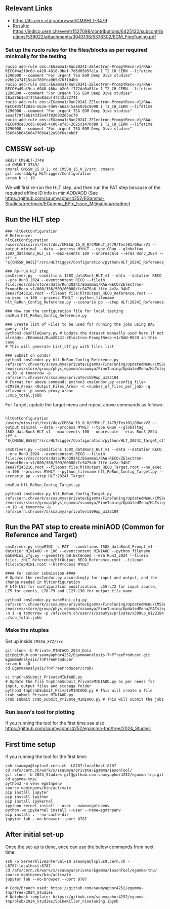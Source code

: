 ## Relevant Links
- https://its.cern.ch/jira/browse/CMSHLT-3479
- Results: https://indico.cern.ch/event/1527098/contributions/6425132/subcontributions/539022/attachments/3043138/5376302/EGM_FineTuning.pdf

### Set up the rucio rules for the files/blocks as per required minimally for the testing
```
rucio add-rule cms:/EGamma1/Run2024I-ZElectron-PromptReco-v1/RAW-RECO#4a2f0c6d-e420-4818-9bef-7d6d05b5fe1a 1 T2_CH_CERN --lifetime 1296000 --comment "For urgent TSG EGM Deep Dive studies"
e2bb2474f15c4c789fca9b5d76f104bb
rucio add-rule cms:/EGamma1/Run2024I-ZElectron-PromptReco-v1/RAW-RECO#a49af9ca-d948-46ba-b2e6-f772da0a83fe 1 T2_CH_CERN --lifetime 1296000 --comment "For urgent TSG EGM Deep Dive studies"
28a376b1e3f245de83dbf4f242a32741
rucio add-rule cms:/EGamma1/Run2024I-ZElectron-PromptReco-v1/RAW-RECO#35ff20a6-563a-4de9-a62a-5ae603bc9098 1 T2_CH_CERN --lifetime 1296000 --comment "For urgent TSG EGM Deep Dive studies"
aeaaf79f76b14335a47f82693205ecf0
rucio add-rule cms:/EGamma1/Run2024I-ZElectron-PromptReco-v1/RAW-RECO#dce53cd5-669d-4c00-afa5-2625c1470d99 1 T2_CH_CERN --lifetime 1296000 --comment "For urgent TSG EGM Deep Dive studies"
356645b6456647f6b8412a96f6ac4b8f
```

## CMSSW set-up
```
mkdir CMSHLT-3749
cd CMSHLT-3749/
cmsrel CMSSW_15_0_2; cd CMSSW_15_0_2/src; cmsenv
git cms-addpkg HLTrigger/Configuration
scram b -j 10
```

We will first re-run the HLT step, and then run the PAT step because of the required offline ID info in miniAOD/AOD (See https://github.com/saumyaphor4252/EGamma-Studies/tree/main/EGamma_BPix_Issue_Mitigation#readme)

## Run the HLT step
```
### hltGetConfiguration
# Reference:
hltGetConfiguration /users/missirol/test/dev/CMSSW_15_0_0/CMSHLT_3479/Test01/GRun/V1 --output minimal --data --process MYHLT --type GRun --globaltag 150X_dataRun3_HLT_v1 --max-events 100 --unprescale --eras Run3_2024 --cff > "${CMSSW_BASE}"/src/HLTrigger/Configuration/python/HLT_2024I_Reference_cff.py

### Re-run HLT step
cmsDriver.py --conditions 150X_dataRun3_HLT_v1 --data --datatier RECO --era Run3_2024 --eventcontent RECO --filein file:/eos/cms/store/data/Run2024I/EGamma1/RAW-RECO/ZElectron-PromptReco-v1/000/386/509/00000/fc9479a6-fffe-4e2a-94b7-3eea7f245216.root --fileout file:hltOutput_RECO_Reference.root --no_exec -n 100 --process MYHLT --python_filename hlt_ReRun_Config_Reference.py --scenario pp --step HLT:2024I_Reference

### Now run the configuration file for local testing
cmsRun hlt_ReRun_Config_Reference.py

### Create list of Files to be used for running the jobs using DAS query file
python3 dasFileQuery.py # Update the dataset manually used here if not already; /EGamma1/Run2024I-ZElectron-PromptReco-v1/RAW-RECO in this case
# This will generate List_cff.py with files list

### Submit on condor
python3 cmsCondor.py hlt_ReRun_Config_Reference.py /afs/cern.ch/work/s/ssaumya/private/Egamma/FineTuning/UpdatedMenu/CMSSW_15_0_2/src/HLT_Reference/ /eos/cms/store/group/phys_egamma/ssaumya/FineTuning/UpdatedMenu/HLTstep_RECO_RootFiles_Reference/ -n 10 -q tomorrow -p /afs/cern.ch/user/s/ssaumya/private/x509up_u122184
# Format for above command: python3 cmsCondor.py <config_file> <CMSSW_Area> <Output_Files_Area> -n <number_of_files_per_job> -q <flavour> -p <voms_proxy_area>
./sub_total.jobb
```

For Target, update the target menu and repeat above commands as follows:
```

hltGetConfiguration /users/missirol/test/dev/CMSSW_15_0_0/CMSHLT_3479/Test01/GRun/V2 --output minimal --data --process MYHLT --type GRun --globaltag 150X_dataRun3_HLT_v1 --max-events 100 --unprescale --eras Run3_2024 --cff > "${CMSSW_BASE}"/src/HLTrigger/Configuration/python/HLT_2024I_Target_cff.py

cmsDriver.py --conditions 150X_dataRun3_HLT_v1 --data --datatier RECO --era Run3_2024 --eventcontent RECO --filein file:/eos/cms/store/data/Run2024I/EGamma1/RAW-RECO/ZElectron-PromptReco-v1/000/386/509/00000/fc9479a6-fffe-4e2a-94b7-3eea7f245216.root --fileout file:hltOutput_RECO_Target.root --no_exec -n 100 --process MYHLT --python_filename hlt_ReRun_Config_Target.py --scenario pp --step HLT:2024I_Target

cmsRun hlt_ReRun_Config_Target.py

python3 cmsCondor.py hlt_ReRun_Config_Target.py /afs/cern.ch/work/s/ssaumya/private/Egamma/FineTuning/UpdatedMenu/CMSSW_15_0_2/src/HLT_Target/ /eos/cms/store/group/phys_egamma/ssaumya/FineTuning/UpdatedMenu/HLTstep_RECO_RootFiles_Target/ -n 10 -q tomorrow -p /afs/cern.ch/user/s/ssaumya/private/x509up_u122184
```

## Run the PAT step to create miniAOD (Common for Reference and Target)
```
cmsDriver.py stepMINI -s PAT --conditions 150X_dataRun3_Prompt_v1 --datatier MINIAOD -n 100 --eventcontent MINIAOD --python_filename makeMini_cfg.py --geometry DB:Extended --era Run3_2024 --filein file:../HLT_Reference/hltOutput_RECO_Reference.root --fileout file:stepMINI.root --hltProcess MYHLT

#### For condor submission ####
# Update the cmsCondor.py accordingly for input and output, and the change needed in hltConfiguration  
# L49-L53 for configuration modification, L55-L72 for input source, L75 for events, L78-79 and L127-130 for output file name

python3 cmsCondor.py makeMini_cfg.py /afs/cern.ch/work/s/ssaumya/private/Egamma/FineTuning/UpdatedMenu/CMSSW_15_0_2/src/PAT_Reference/ /eos/cms/store/group/phys_egamma/ssaumya/FineTuning/UpdatedMenu/PATstep_MINIAOD_RootFiles_Reference/ -n 1 -q tomorrow -p /afs/cern.ch/user/s/ssaumya/private/x509up_u122184
./sub_total.jobb
```

### Make the ntuples
Set up inside `CMSSW_XYZ/src`
```
git clone -b Private_MINIAOD_2024_Data git@github.com:saumyaphor4252/EgammaAnalysis-TnPTreeProducer.git EgammaAnalysis/TnPTreeProducer
scram b -j8
cd EgammaAnalysis/TnPTreeProducer/crab/

vi tnpCrabSubmit_PrivateMINIAOD.py
# Update the file tnpCrabSubmit_PrivateMINIAOD.py as per needs for input, output files and storage folder
python3 tnpCrabSubmit_PrivateMINIAOD.py # This will create a file crab_submit_Private_MINIAOD.py
crab submit crab_submit_Private_MINIAOD.py # This will submit the jobs
```

### Run Iason's tool for plotting

If you running the tool for the first time see also https://github.com/saumyaphor4252/egamma-tnp/tree/2024_Studies 

## First time setup
If you running the tool for the first time: 
```
ssh ssaumya@lxplus9.cern.ch -L8787:localhost:8787
cd /afs/cern.ch/work/s/ssaumya/private/Egamma/IasonTool/
git clone -b 2024_Studies git@github.com:saumyaphor4252/egamma-tnp.git
cd egamma-tnp/
python3 -m venv egmtnpenv
source egmtnpenv/bin/activate
pip install jupyter
pip install ipython
pip install ipykernel
ipython kernel install --user --name=egmtnpenv
python -m ipykernel install --user --name=egmtnpenv
pip install . --no-cache-dir
jupyter lab --no-browser --port 8787
```

## After initial set-up 
Once the set-up is done, once can use the below commands from next time:
```
ssh -o ServerAliveInterval=10 ssaumya@lxplus9.cern.ch -L8787:localhost:8787
cd /afs/cern.ch/work/s/ssaumya/private/Egamma/IasonTool/egamma-tnp/
source egmtnpenv/bin/activate
jupyter lab --no-browser --port 8787

# Code/Branch used: https://github.com/saumyaphor4252/egamma-tnp/tree/2024_Studies
# Notebook template: https://github.com/saumyaphor4252/egamma-tnp/blob/2024_Studies/SpikeKiller_FineTuning.ipynb
```
